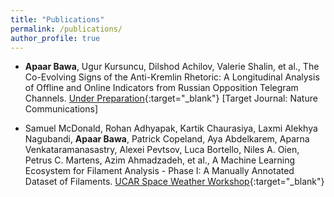 ```yaml
---
title: "Publications"
permalink: /publications/
author_profile: true
---
```

* **Apaar Bawa**, Ugur Kursuncu, Dilshod Achilov, Valerie Shalin, et al., The Co-Evolving Signs of the Anti-Kremlin Rhetoric: A Longitudinal Analysis of Offline and Online Indicators from Russian Opposition Telegram Channels. [Under Preparation](https://southnlp.github.io/southnlp2024/papers/southnlp2024-poster-39.pdf){:target="_blank"} [Target Journal: Nature Communications]

* Samuel McDonald, Rohan Adhyapak, Kartik Chaurasiya, Laxmi Alekhya Nagubandi, **Apaar Bawa**, Patrick Copeland, Aya Abdelkarem, Aparna Venkataramanasastry, Alexei Pevtsov, Luca Bortello, Niles A. Oien, Petrus C. Martens, Azim Ahmadzadeh, et al., A Machine Learning Ecosystem for Filament Analysis - Phase I: A Manually Annotated Dataset of Filaments. [UCAR Space Weather Workshop](https://cpaess.ucar.edu/sites/default/files/meetings/abstracts/sww-2023/posters/McDonald-Samuel.pdf){:target="_blank"}






